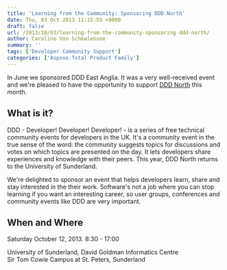 ```yaml
---
title: 'Learning from the Community: Sponsoring DDD North'
date: Thu, 03 Oct 2013 11:15:55 +0000
draft: false
url: /2013/10/03/learning-from-the-community-sponsoring-ddd-north/
author: Caroline Von Schmalensee
summary: ''
tags: ['Developer Community Support']
categories: ['Aspose.Total Product Family']
---
```


[](http://www.dddnorth.co.uk/)In June we sponsored DDD East Anglia. It was a very well-received event and we're pleased to have the opportunity to support [DDD North][1] this month.

## What is it?

DDD - Developer! Developer! Developer! - is a series of free technical community events for developers in the UK. It's a community event in the true sense of the word: the community suggests topics for discussions and votes on which topics are presented on the day. It lets developers share experiences and knowledge with their peers. This year, DDD North returns to the University of Sunderland.

We're delighted to sponsor an event that helps developers learn, share and stay interested in the their work. Software's not a job where you can stop learning if you want an interesting career, so user groups, conferences and community events like DDD are very important.

## When and Where

Saturday October 12, 2013. 8:30 - 17:00

University of Sunderland, David Goldman Informatics Centre  
Sir Tom Cowie Campus at St. Peters, Sunderland




[1]: http://www.dddnorth.co.uk/




